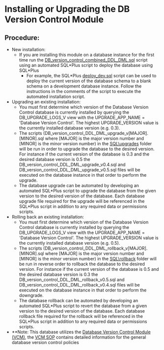 # Installing or Upgrading the DB Version Control Module

## Procedure:
- New installation:
  - If you are installing this module on a database instance for the first time run the [DB_version_control_combined_DDL_DML.sql](../SQL/DB_version_control_combined_DDL_DML.sql) script using an automated SQL\*Plus script to deploy the database using SQL\*Plus
    - For example, the SQL\*Plus [deploy_dev.sql](../SQL/automated_deployments/deploy_dev.sql) script can be used to deploy the current version of the database schema to a blank schema on a development database instance.  Follow the instructions in the comments of the script to execute the automated installation script.
- Upgrading an existing installation:
  - You must first determine which version of the Database Version Control database is currently installed by querying the DB_UPGRADE_LOGS_V view with the UPGRADE_APP_NAME = 'Database Version Control'.  The highest UPGRADE_VERSION value is the currently installed database version (e.g. 0.3).  
  - The scripts (DB_version_control_DDL_DML_upgrade_v[MAJOR].[MINOR].sql where [MAJOR] is the major version number and [MINOR] is the minor version number) in the [SQL\upgrades](../SQL/upgrades) folder will be run in order to upgrade the database to the desired version.  For instance if the current version of the database is 0.3 and the desired database version is 0.5 the DB_version_control_DDL_DML_upgrade_v0.4.sql and DB_version_control_DDL_DML_upgrade_v0.5.sql files will be executed on the database instance in that order to perform the upgrade.  
  - The database upgrade can be automated by developing an automated SQL\*Plus script to upgrade the database from the given version to the desired version of the database.  Each database upgrade file required for the upgrade will be referenced in the SQL\*Plus script in addition to any required data or permissions scripts.  
- Rolling back an existing installation:
  - You must first determine which version of the Database Version Control database is currently installed by querying the DB_UPGRADE_LOGS_V view with the UPGRADE_APP_NAME = 'Database Version Control'.  The highest UPGRADE_VERSION value is the currently installed database version (e.g. 0.5).  
  - The scripts (DB_version_control_DDL_DML_rollback_v[MAJOR].[MINOR].sql where [MAJOR] is the major version number and [MINOR] is the minor version number) in the [SQL\rollback](../SQL/rollback) folder will be run in reverse order to rollback the database to the desired version.  For instance if the current version of the database is 0.5 and the desired database version is 0.3 the DB_version_control_DDL_DML_rollback_v0.5.sql and DB_version_control_DDL_DML_rollback_v0.4.sql files will be executed on the database instance in that order to perform the downgrade.  
  - The database rollback can be automated by developing an automated SQL\*Plus script to revert the database from a given version to the desired version of the database.  Each database rollback file required for the rollback will be referenced in the SQL\*Plus script in addition to any required data or permissions scripts.  
- **Note: This database utilizes the [Database Version Control Module (VCM)](https://github.com/noaa-pifsc/PIFSC-DBVersionControlModule), the [VCM SOP](https://github.com/noaa-pifsc/PIFSC-DBVersionControlModule/blob/master/docs/DB%20Version%20Control%20Module%20SOP.MD) contains detailed information for the general database version control policies
